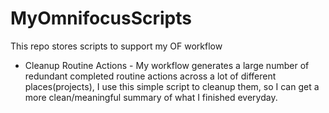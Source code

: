 # MyOmnifocusScripts
This repo stores scripts to support my OF workflow


* Cleanup Routine Actions - My workflow generates a large number of redundant completed routine actions across a lot of different places(projects), I use this simple script to cleanup them, so I can get a more clean/meaningful summary of what I finished everyday.
